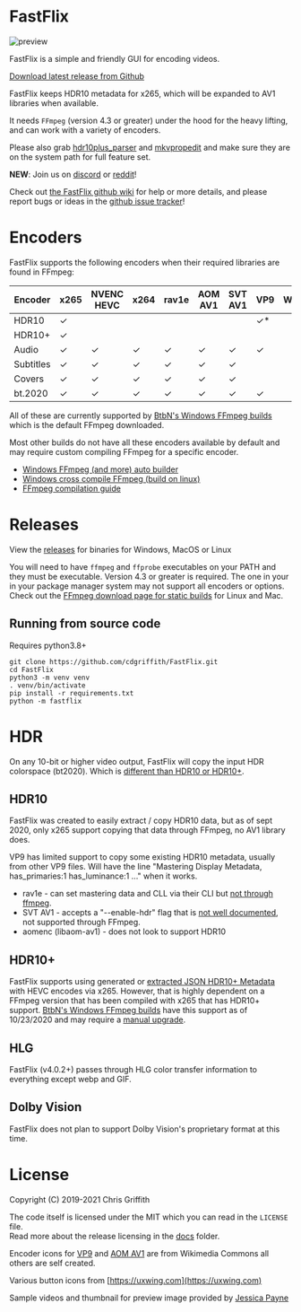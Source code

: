 # FastFlix

![preview](./docs/gui_preview.png)

FastFlix is a simple and friendly GUI for encoding videos.

[Download latest release from Github](https://github.com/cdgriffith/FastFlix/releases/latest)

FastFlix keeps HDR10 metadata for x265, which will be expanded to AV1 libraries when available.

It needs `FFmpeg` (version 4.3 or greater) under the hood for the heavy lifting, and can work with a variety of encoders.

Please also grab [hdr10plus_parser](https://github.com/quietvoid/hdr10plus_parser/releases) and [mkvpropedit](https://mkvtoolnix.download/downloads.html) and make sure they are on the system path for full feature set. 

**NEW**: Join us on [discord](https://discord.gg/GUBFP6f) or [reddit](https://www.reddit.com/r/FastFlix/)!

Check out [the FastFlix github wiki](https://github.com/cdgriffith/FastFlix/wiki) for help or more details, and please report bugs or ideas in the [github issue tracker](https://github.com/cdgriffith/FastFlix/issues)!

#  Encoders

 FastFlix supports the following encoders when their required libraries are found in FFmpeg:

| Encoder   | x265 | NVENC HEVC | x264 | rav1e | AOM AV1 | SVT AV1 | VP9 | WEBP | GIF |
| --------- | ---- | ---------- | ---- | ----- | ------- | ------- | --- | ---- | --- |
| HDR10     |   ✓  |            |      |       |         |         |  ✓* |      |     |
| HDR10+    |   ✓  |            |      |       |         |         |     |      |     |
| Audio     |   ✓  |      ✓     |  ✓   |   ✓  |    ✓    |    ✓   |  ✓   |      |     |
| Subtitles |   ✓  |      ✓     |  ✓   |   ✓  |    ✓    |    ✓   |      |      |     |
| Covers    |   ✓  |      ✓     |  ✓   |   ✓  |    ✓    |    ✓   |      |      |     |
| bt.2020   |   ✓  |     ✓      |   ✓  |  ✓    |   ✓    |   ✓    |  ✓   |      |     |


All of these are currently supported by [BtbN's Windows FFmpeg builds](https://github.com/BtbN/FFmpeg-Builds) which is the default FFmpeg downloaded.

Most other builds do not have all these encoders available by default and may require custom compiling FFmpeg for a specific encoder.

* [Windows FFmpeg (and more) auto builder](https://github.com/m-ab-s/media-autobuild_suite)
* [Windows cross compile FFmpeg (build on linux)](https://github.com/rdp/ffmpeg-windows-build-helpers)
* [FFmpeg compilation guide](https://trac.ffmpeg.org/wiki/CompilationGuide)

# Releases

View the [releases](https://github.com/cdgriffith/FastFlix/releases) for binaries for Windows, MacOS or Linux

You will need to have `ffmpeg` and `ffprobe` executables on your PATH and they must be executable. Version 4.3 or greater is required. The one in your in your package manager system may not support all encoders or options.
Check out the [FFmpeg download page for static builds](https://ffmpeg.org/download.html) for Linux and Mac.

## Running from source code

Requires python3.8+

```
git clone https://github.com/cdgriffith/FastFlix.git
cd FastFlix
python3 -m venv venv
. venv/bin/activate
pip install -r requirements.txt
python -m fastflix
```

# HDR

On any 10-bit or higher video output, FastFlix will copy the input HDR colorspace (bt2020). Which is [different than HDR10 or HDR10+](https://codecalamity.com/hdr-hdr10-hdr10-hlg-and-dolby-vision/).

## HDR10

FastFlix was created to easily extract / copy HDR10 data, but as of sept 2020, only x265 support copying that data through FFmpeg, no AV1 library does.

VP9 has limited support to copy some existing HDR10 metadata, usually from other VP9 files. Will have the line "Mastering Display Metadata, has_primaries:1 has_luminance:1 ..." when it works.

* rav1e -  can set mastering data and CLL via their CLI but [not through ffmpeg](https://github.com/xiph/rav1e/issues/2554).
* SVT AV1 - accepts a "--enable-hdr" flag that is [not well documented](https://github.com/AOMediaCodec/SVT-AV1/blob/master/Docs/svt-av1_encoder_user_guide.md), not supported through FFmpeg.
* aomenc (libaom-av1) - does not look to support HDR10

## HDR10+

FastFlix supports using generated or [extracted JSON HDR10+ Metadata](https://github.com/cdgriffith/FastFlix/wiki/HDR10-Plus-Metadata-Extraction) with HEVC encodes via x265. However, that is highly
dependent on a FFmpeg version that has been compiled with x265 that has HDR10+ support. [BtbN's Windows FFmpeg builds](https://github.com/BtbN/FFmpeg-Builds) 
have this support as of 10/23/2020 and may require a [manual upgrade](https://github.com/cdgriffith/FastFlix/wiki/Updating-FFmpeg).

## HLG 

FastFlix (v4.0.2+) passes through HLG color transfer information to everything except webp and GIF. 

## Dolby Vision

FastFlix does not plan to support Dolby Vision's proprietary format at this time.


# License

Copyright (C) 2019-2021 Chris Griffith

The code itself is licensed under the MIT which you can read in the `LICENSE` file. <br>
Read more about the release licensing in the [docs](docs/README.md) folder. <br>

Encoder icons for [VP9](https://commons.wikimedia.org/wiki/File:Vp9-logo-for-mediawiki.svg) and [AOM AV1](https://commons.wikimedia.org/wiki/File:AV1_logo_2018.svg) are from Wikimedia Commons all others are self created.

Various button icons from [https://uxwing.com](https://uxwing.com)

Sample videos and thumbnail for preview image provided by [Jessica Payne](http://iamjessicapayne.com/)
